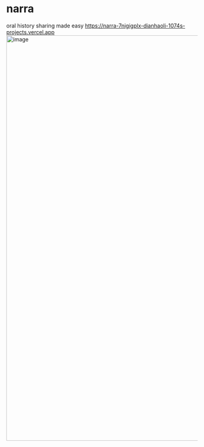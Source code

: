 # narra
oral history sharing made easy
https://narra-7nigigplx-dianhaoli-1074s-projects.vercel.app
<img width="1709" height="1065" alt="image" src="https://github.com/user-attachments/assets/61312a8d-2139-4943-ba46-6a8afbf1e0e3" />
